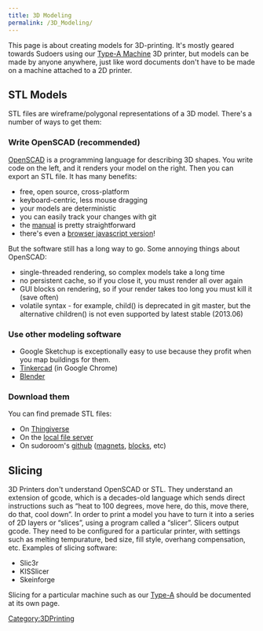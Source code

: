 ```yaml
---
title: 3D Modeling
permalink: /3D_Modeling/
---
```


This page is about creating models for 3D-printing. It's mostly geared towards Sudoers using our [Type-A Machine](/Type_A_Machine "wikilink") 3D printer, but models can be made by anyone anywhere, just like word documents don't have to be made on a machine attached to a 2D printer.

STL Models
----------

STL files are wireframe/polygonal representations of a 3D model. There's a number of ways to get them:

### Write OpenSCAD (recommended)

[OpenSCAD](http://www.openscad.org/) is a programming language for describing 3D shapes. You write code on the left, and it renders your model on the right. Then you can export an STL file. It has many benefits:

-   free, open source, cross-platform
-   keyboard-centric, less mouse dragging
-   your models are deterministic
-   you can easily track your changes with git
-   the [manual](https://en.wikibooks.org/wiki/OpenSCAD_User_Manual) is pretty straightforward
-   there's even a [browser javascript version](http://openjscad.org/)!

But the software still has a long way to go. Some annoying things about OpenSCAD:

-   single-threaded rendering, so complex models take a long time
-   no persistent cache, so if you close it, you must render all over again
-   GUI blocks on rendering, so if your render takes too long you must kill it (save often)
-   volatile syntax - for example, child() is deprecated in git master, but the alternative children() is not even supported by latest stable (2013.06)

### Use other modeling software

-   Google Sketchup is exceptionally easy to use because they profit when you map buildings for them.
-   [Tinkercad](http://tinkercad.com) (in Google Chrome)
-   [Blender](http://blender.org)

### Download them

You can find premade STL files:

-   On [Thingiverse](http://thingiverse.com/)
-   On the [local file server](smb://space/sudoroom%20public%20data/Projects/3DPrinting)
-   On sudoroom's [github](https://github.com/sudoroom) ([magnets](https://github.com/sudoroom/magnets), [blocks](https://github.com/sudoroom/sudo-blocks), etc)

Slicing
-------

3D Printers don't understand OpenSCAD or STL. They understand an extension of gcode, which is a decades-old language which sends direct instructions such as “heat to 100 degrees, move here, do this, move there, do that, cool down”. In order to print a model you have to turn it into a series of 2D layers or “slices”, using a program called a “slicer”. Slicers output gcode. They need to be configured for a particular printer, with settings such as melting tempurature, bed size, fill style, overhang compensation, etc. Examples of slicing software:

-   Slic3r
-   KISSlicer
-   Skeinforge

Slicing for a particular machine such as our [Type-A](/Type_A_Machine "wikilink") should be documented at its own page.

[Category:3DPrinting](/Category:3DPrinting "wikilink")